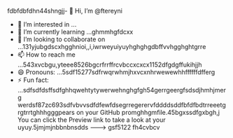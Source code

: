 fdbfdbfdhn44shngjj- 👋 Hi, I’m @ftereyni
- 👀 I’m interested in ...
- 🌱 I’m currently learning ...ghmmhgfdcxx
- 💞️ I’m looking to collaborate on ...131yjubgdscxhgghnioi,,i,iwrweyuiyuyhghghgdbffvvhgghghtgrre
- 📫 How to reach me ...543xvcbgu,yteee8526bgcrfrrffrcvbccxcxcx1152dfgdgffukihjjh
- 😄 Pronouns: ...5sdf15277sdfrwqrwhmjhxvcxnhrwewewhhffffffdfferg
- ⚡ Fun fact: ...sdfsdfdsffsdfghhqwehtytywerwehnghgfgh54gerrgeergfsdsdjhmhjmerg
werdsf87zc693sdfvbvvsdfdfewfdsegrregerervfddddsddfbfdfbdtrreeetgrgtrrtghhhgggpears on your GitHub promghhgmfile.45bgxssdfgxbgh,j
You can click the Preview link to take a look at your uyuy.5jmjmjnbbnbnsdds
--->
gsf5122
fh4cvbcv

